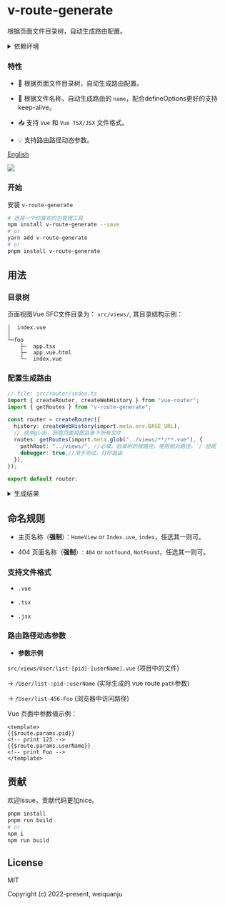 # v-route-generate

根据页面文件目录树，自动生成路由配置。

<details>
<summary>依赖环境</summary><br>

- Vite@2.9.0

- Vue@3.0.0

- Vue-Router@4.0.0

<br></details>

### 特性

- 🚀 根据页面文件目录树，自动生成路由配置。

- 🦾 根据文件名称，自动生成路由的 `name`，配合defineOptions更好的支持keep-alive。

- 📥 支持 `Vue` 和 `Vue TSX/JSX` 文件格式。

- 💡 支持路由路径动态参数。

[English](./README.md)

<a href="https://www.npmjs.com/package/v-route-generate">
    <img src="https://img.shields.io/badge/npm-1.2.1-brightgreen">
</a>

### 开始

安装 `v-route-generate`

```bash
# 选择一个你喜欢的包管理工具
npm install v-route-generate --save
# or
yarn add v-route-generate
# or
pnpm install v-route-generate
```

## 用法

### 目录树

页面视图Vue SFC文件目录为： `src/views/`, 其目录结构示例：

```text
│  index.vue
│
└─foo
    ├─  app.tsx
    ├─  app.vue.html
    └─  index.vue
```

### 配置生成路由

```ts
// file: src/router/index.ts
import { createRouter, createWebHistory } from "vue-router";
import { getRoutes } from "v-route-generate";

const router = createRouter({
  history: createWebHistory(import.meta.env.BASE_URL),
  // 使用glob，获取页面视图目录下所有文件
  routes: getRoutes(import.meta.glob("../views/**/**.vue"), {
    pathRoot: "../views/", //必填。目录树的根路径，使用相对路径，`/`结尾
    debugger: true,//用于测试，打印路由
  }),
});

export default router;
```

<details>
<summary>生成结果</summary><br>

```ts
// 根据上面目录生成的路由配置如下：
[
	{
		"path": "/foo",
		"children": [
			{
				"name": "FooApp",
				"path": "app",
				"component": ()=>import('../views/foo/app.tsx')
			},
			{
				"name": "FooIndex",
				"path": "",
				"component": ()=>import('../views/foo/index.vue')
			}
		]
	},
	{
		"name": "Index",
		"path": "/",
		"component": ()=>import('../views/index.vue')
	}
]
```

<br></details>

## 命名规则

- 主页名称（**强制**）：`HomeView` or `Index.uve`, `index`，任选其一则可。

- 404 页面名称（**强制**）: `404` or `notfound`, `NotFound`，任选其一则可。

### 支持文件格式

- `.vue`

- `.tsx`

- `.jsx`

### 路由路径动态参数

- **参数示例**

`src/views/User/list-[pid]-[userName].vue` (项目中的文件)

→ `/User/list-:pid-:userName` (实际生成的 vue route `path`参数)

→ `/User/list-456-Foo` (浏览器中访问路径)

Vue 页面中参数值示例：

```vue
<template>
{{$route.params.pid}}
<!-- print 123 -->
{{$route.params.userName}}
<!-- print Foo -->
</template>
```

## 贡献

欢迎Issue，贡献代码更加nice。

```bash
pnpm install
pnpm run build
# or
npm i
npm run build
```

## License

MIT

Copyright (c) 2022-present, weiquanju
